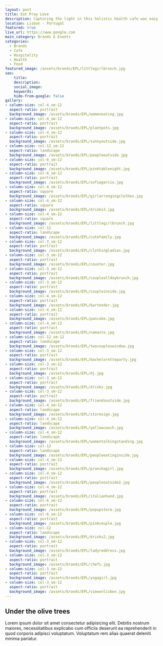 ```yaml
---
layout: post
title: Eat Pray Love
description: Capturing the light in this holistic health cafe was easy. From delicious brunches to restoring yoga classes... 
location: Lisbon - Portugal
featured: true
live_url: https://www.google.com
main_category: Brands & Events
categories:
  - Brands
  - Cafe
  - Hospitality
  - Health
  - Food
featured_image: /assets/brands/EPL/littlegirlbrunch.jpg
seo:
    title:
    description:
    social_image:
    keywords:
    hide-from-google: false 
gallery:
- column-size: col-4_sm-12
  aspect-ratio: portrait
  background_image: /assets/brands/EPL/womeneating.jpg
- column-size: col-4_sm-12
  aspect-ratio: portrait
  background_image: /assets/brands/EPL/plantpots.jpg
- column-size: col-4_sm-12
  aspect-ratio: portrait
  background_image: /assets/brands/EPL/sunnyoutside.jpg
- column-size: col-12_sm-12
  aspect-ratio: landscape
  background_image: /assets/brands/EPL/peopleoutside.jpg
- column-size: col-6_sm-12
  aspect-ratio: portrait
  background_image: /assets/brands/EPL/pinktablenight.jpg
- column-size: col-6_sm-12
  aspect-ratio: portrait
  background_image: /assets/brands/EPL/sofiagarcio.jpg
- column-size: col-4_sm-12
  aspect-ratio: square
  background_image: /assets/brands/EPL/girlarrangingclothes.jpg
- column-size: col-4_sm-12
  aspect-ratio: square
  background_image: /assets/brands/EPL/drinks3.jpg
- column-size: col-4_sm-12
  aspect-ratio: square
  background_image: /assets/brands/EPL/littlegirlbrunch.jpg
- column-size: col-12
  aspect-ratio: landscape
  background_image: /assets/brands/EPL/cutefamily.jpg
- column-size: col-3_sm-12
  aspect-ratio: portrait
  background_image: /assets/brands/EPL/clothingladies.jpg
- column-size: col-3_sm-12
  aspect-ratio: portrait
  background_image: /assets/brands/EPL/counter.jpg
- column-size: col-3_sm-12
  aspect-ratio: portrait
  background_image: /assets/brands/EPL/couplealldaybrunch.jpg
- column-size: col-3_sm-12
  aspect-ratio: portrait
  background_image: /assets/brands/EPL/coupleinside.jpg
- column-size: col-4_sm-12
  aspect-ratio: portrait
  background_image: /assets/brands/EPL/bartender.jpg
- column-size: col-4_sm-12
  aspect-ratio: portrait
  background_image: /assets/brands/EPL/pancake.jpg
- column-size: col-4_sm-12
  aspect-ratio: portrait
  background_image: /assets/brands/EPL/namaste.jpg
- column-size: col-12_sm-12
  aspect-ratio: landscape
  background_image: /assets/brands/EPL/twocoupleswindow.jpg
- column-size: col-3_sm-12
  aspect-ratio: portrait
  background_image: /assets/brands/EPL/bacheloretteparty.jpg
- column-size: col-3_sm-12
  aspect-ratio: portrait
  background_image: /assets/brands/EPL/dj.jpg
- column-size: col-3_sm-12
  aspect-ratio: portrait
  background_image: /assets/brands/EPL/drinks.jpg
- column-size: col-3_sm-12
  aspect-ratio: portrait
  background_image: /assets/brands/EPL/friendsoutside.jpg
- column-size: col-4_sm-12
  aspect-ratio: landscape
  background_image: /assets/brands/EPL/storesign.jpg
- column-size: col-4_sm-12
  aspect-ratio: landscape
  background_image: /assets/brands/EPL/yellowcouch.jpg
- column-size: col-4_sm-12
  aspect-ratio: landscape
  background_image: /assets/brands/EPL/womentalkingstanding.jpg
- column-size: col-12
  aspect-ratio: landscape
  background_image: /assets/brands/EPL/peopleeatinginside.jpg
- column-size: col-4_sm-12
  aspect-ratio: portrait
  background_image: /assets/brands/EPL/pranchagirl.jpg
- column-size: col-4_sm-12
  aspect-ratio: portrait
  background_image: /assets/brands/EPL/peopleoutside2.jpg
- column-size: col-4_sm-12
  aspect-ratio: portrait
  background_image: /assets/brands/EPL/italianhand.jpg
- column-size: col-6_sm-12
  aspect-ratio: portrait
  background_image: /assets/brands/EPL/popupstore.jpg
- column-size: col-6_sm-12
  aspect-ratio: portrait
  background_image: /assets/brands/EPL/pinkcouple.jpg
- column-size: col-12
  aspect-ratio: landscape
  background_image: /assets/brands/EPL/drinks2.jpg
- column-size: col-3_sm-12
  aspect-ratio: portrait
  background_image: /assets/brands/EPL/ladyreddress.jpg
- column-size: col-3_sm-12
  aspect-ratio: portrait
  background_image: /assets/brands/EPL/chefs.jpg
- column-size: col-3_sm-12
  aspect-ratio: portrait
  background_image: /assets/brands/EPL/yogagirl.jpg
- column-size: col-3_sm-12
  aspect-ratio: portrait
  background_image: /assets/brands/EPL/viewonlisbon.jpg
---
```


## Under the olive trees

Lorem ipsum dolor sit amet consectetur adipisicing elit. Debitis nostrum maiores, necessitatibus explicabo cum officiis deserunt ea reprehenderit in quod corporis adipisci voluptatum. Voluptatum rem alias quaerat deleniti minima pariatur.


